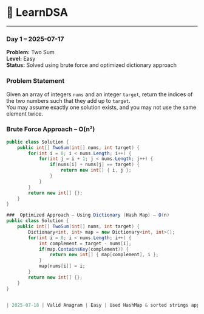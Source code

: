 # 📘 LearnDSA

---

### Day 1 – 2025-07-17  
**Problem:** Two Sum  
**Level:** Easy  
**Status:** Solved using brute force and optimized dictionary approach  

### Problem Statement  
Given an array of integers `nums` and an integer `target`, return the indices of the two numbers such that they add up to `target`.  
You may assume exactly one solution exists, and you may not use the same element twice.

### Brute Force Approach – O(n²)

```csharp
public class Solution {
    public int[] TwoSum(int[] nums, int target) {
        for(int i = 0; i < nums.Length; i++) {
            for(int j = i + 1; j < nums.Length; j++) {
                if(nums[i] + nums[j] == target) {
                    return new int[] { i, j };
                }
            }
        }
        return new int[] {};
    }
}

###  Optimized Approach – Using Dictionary (Hash Map) – O(n)
public class Solution {
    public int[] TwoSum(int[] nums, int target) {
        Dictionary<int, int> map = new Dictionary<int, int>();
        for(int i = 0; i < nums.Length; i++) {
            int complement = target - nums[i];
            if(map.ContainsKey(complement)) {
                return new int[] { map[complement], i };
            }
            map[nums[i]] = i;
        }
        return new int[] {};
    }
}


| 2025-07-18 | Valid Anagram | Easy | Used HashMap & sorted strings approach | 25 mins |

